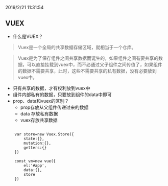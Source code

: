 2019/2/21 11:31:54 

## VUEX

- 什么是VUEX？
> Vuex是一个全局的共享数据存储区域，就相当于一个仓库。

> Vuex是为了保存组件之间共享数据而诞生的，如果组件之间有要共享的数据，可以直接挂载到vuex中，而不必通过父子组件之间传值了，如果组件的数据不需要共享，此时，这些不需要共享的私有数据，没有必要放到vuex中。

- 只有共享的数据，才有权利放到vuex中
- 组件内部私有的数据，只要放到组件的data中即可
- prop、data和vuex的区别？
	- prop存放从父组件传递过来的数据
	- data 存放私有数据
	- vuex存放共享数据


```

	var store=new Vuex.Store({
		state:{},
		mutation:{},
		getters:{}
	})

	const vm=new vue({
		el:'#app',
		data:{},
		store
	})
```